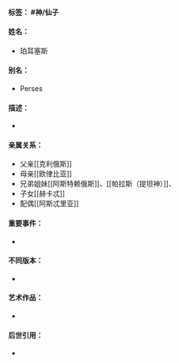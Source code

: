 #### 标签： #神/仙子
#### 姓名：
- 珀耳塞斯
#### 别名：
- Perses
#### 描述：
- 
#### 亲属关系：
- 父亲[[克利俄斯]]
- 母亲[[欧律比亚]]
- 兄弟姐妹[[阿斯特赖俄斯]]、[[帕拉斯（提坦神）]]、
- 子女[[赫卡忒]]
- 配偶[[阿斯忒里亚]]
#### 重要事件：
- 
#### 不同版本：
- 
#### 艺术作品：
- 
#### 后世引用：
- 